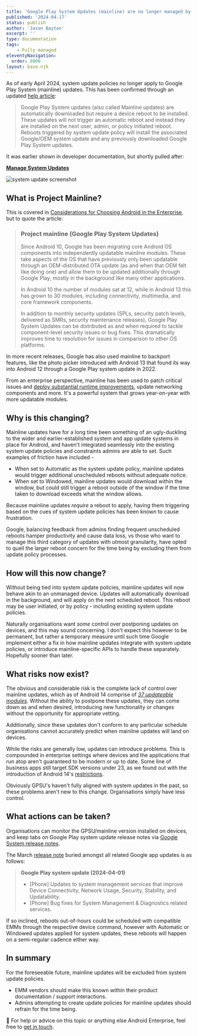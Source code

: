 ```yaml
---
title: 'Google Play System Updates (mainline) are no longer managed by Android Enterprise system update policies'
published: '2024-04-17'
status: publish
author: 'Jason Bayton'
excerpt: ''
type: documentation
tags:
    - Fully managed
eleventyNavigation:
  order: 8000
layout: base.njk
---
```

As of early April 2024, system update policies no longer apply to Google Play System (mainline) updates. This has been confirmed through an updated [help article](https://support.google.com/work/android/answer/13791272?hl=en#zippy=%2Cmanaging-system-updates-using-system-update-policies:~:text=Google%20Play%20System%20updates):

> Google Play System updates (also called Mainline updates) are automatically downloaded but require a device reboot to be installed. These updates will not trigger an automatic reboot and instead they are installed on the next user, admin, or policy initiated reboot. Reboots triggered by system update policy will install the associated Google/OEM system update and any previously downloaded Google Play System updates.

It was earlier shown in developer documentation, but shortly pulled after: 

**[Manage System Updates](https://developer.android.com/work/dpc/system-updates)**

![system update screenshot](https://cdn.bayton.org/uploads/2024/system-update-screen.png)

## What is Project Mainline?

This is covered in [Considerations for Choosing Android in the Enterprise](https://bayton.org/android/considerations-for-choosing-android-in-the-enterprise/), but to quote the article:

> ### Project mainline (Google Play System Updates)
>
> Since Android 10, Google has been migrating core Android OS components into independently updatable mainline modules. These take aspects of the OS that have previously only been updatable through an OEM-distributed OTA update (as and when that OEM felt like doing one) and allow them to be updated additionally through Google Play, mostly in the background like many other applications.
>
> In Android 10 the number of modules sat at 12, while in Android 13 this has grown to 30 modules, including connectivity, multimedia, and core framework components. 
>
> In addition to monthly security updates (SPLs, security patch levels, delivered as SMRs, security maintenance releases), Google Play System Updates can be distributed as and when required to tackle component-level security issues or bug fixes. This dramatically improves time to resolution for issues in comparison to other OS platforms.

In more recent releases, Google has also used mainline to backport features, like the photo picker introduced with Android 13 that found its way into Android 12 through a Google Play system update in 2022.

From an enterprise perspective, mainline has been used to patch critical issues and [deploy substantial runtime improvements](https://android-developers.googleblog.com/2023/08/latest-artwork-on-hundreds-of-millions-of-devices.html), update networking components and more. It's a powerful system that grows year-on-year with more updatable modules. 

## Why is this changing?

Mainline updates have for a long time been something of an ugly-duckling to the wider and earlier-established system and app update systems in place for Android, and haven't integrated seamlessly into the existing system update policies and constraints admins are able to set. Such examples of friction have included - 

- When set to Automatic as the system update policy, mainline updates would trigger additional unscheduled reboots without adequate notice.
- When set to Windowed, mainline updates would download within the window, but could still trigger a reboot outside of the window if the time taken to download exceeds what the window allows.

Because mainline updates _require_ a reboot to apply, having them triggering based on the cues of system update policies has been known to cause frustration.

Google, balancing feedback from admins finding frequent unscheduled reboots hamper productivity and cause data loss, vs those who want to manage this third category of updates with utmost granularity, have opted to quell the larger reboot concern for the time being by excluding them from update policy processes.

## How will this now change?

Without being tied into system update policies, mainline updates will now behave akin to an unmanaged device. Updates will automatically download in the background, and will apply on the next scheduled reboot. This reboot may be user initiated, or by policy - including existing system update policies.

Naturally organisations want _some_ control over postponing updates on devices, and this may sound concerning. I don't expect this however to be permanent, but rather a temporary measure until such time Google implement either a fix in how mainline updates integrate with system update policies, or introduce mainline-specific APIs to handle these separately. Hopefully sooner than later.

## What risks now exist?

The obvious and considerable risk is the complete lack of control over mainline updates, which as of Android 14 comprise of _[37 updateable modules](https://www.androidpolice.com/project-mainline-android-14/)_. Without the ability to postpone these updates, they can come down as and when desired, introducing new functionality or changes without the opportunity for appropriate vetting.

Additionally, since these updates don't conform to any particular schedule organisations cannot accurately predict when mainline updates will land on devices. 

While the risks are generally low, updates can introduce problems. This is compounded in enterprise settings where devices and the applications that run atop aren't guaranteed to be modern or up to date. Some line of business apps still target SDK versions under 23, as we found out with the introduction of Android 14's [restrictions](/android/android-14-minimum-sdk/).

Obviously GPSU's haven't fully aligned with system updates in the past, so these problems aren't new to this change. Organisations simply have less control.

## What actions can be taken?

Organisations can monitor the GPSU/mainline version installed on devices, and keep tabs on Google Play system update release notes via [Google System release notes](https://support.google.com/product-documentation/answer/14343500). 

The March [release note](https://support.google.com/product-documentation/answer/14343500#zippy=%2Cmarch) buried amongst all related Google app updates is as follows:

> **Google Play system update (2024-04-01)**
> - [Phone] Updates to system management services that improve Device Connectivity, Network Usage, Security, Stability, and Updatability.
> - [Phone] Bug fixes for System Management & Diagnostics related services.

If so inclined, reboots out-of-hours could be scheduled with compatible EMMs through the respective device command, however with Automatic or Windowed updates applied for system updates, these reboots will happen on a semi-regular cadence either way.

## In summary 

For the foreseeable future, mainline updates will be excluded from system update policies.

- EMM vendors should make this known within their product documentation / support interactions.
- Admins attempting to create update policies for mainline updates should refrain for the time being.

🛟 For help or advice on this topic or anything else Android Enterprise, feel free to [get in touch](/support/).